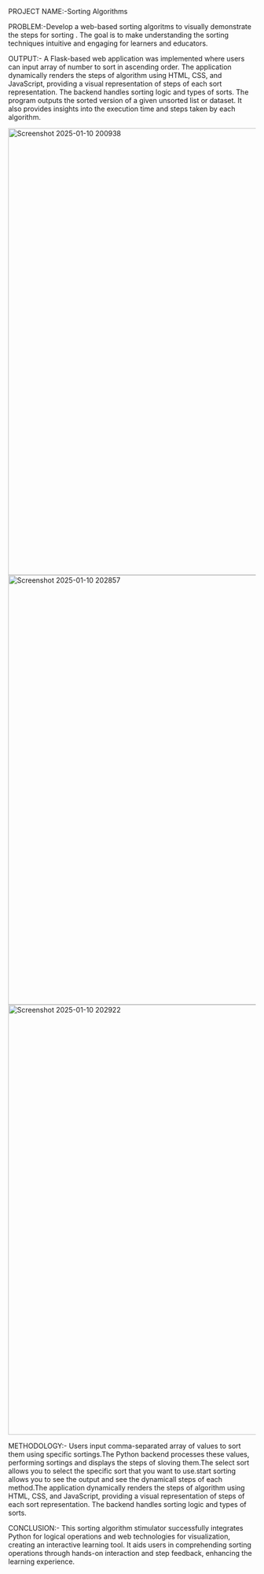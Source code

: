 PROJECT NAME:-Sorting Algorithms

PROBLEM:-Develop a web-based sorting algoritms to visually demonstrate the steps for sorting . The goal is to make understanding the sorting techniques intuitive and engaging for learners and educators.

OUTPUT:- A Flask-based web application was implemented where users can input array of number to sort in ascending order. The application dynamically renders the steps of algorithm using HTML, CSS, and JavaScript, providing a visual representation of steps of each sort representation. The backend handles sorting logic and types of sorts.
The program outputs the sorted version of a given unsorted list or dataset. It also provides insights into the execution time and steps taken by each algorithm.


<img width="908" alt="Screenshot 2025-01-10 200938" src="https://github.com/user-attachments/assets/a20e66d4-43a9-49ad-a8f3-61c0e63fe210" />

<img width="873" alt="Screenshot 2025-01-10 202857" src="https://github.com/user-attachments/assets/7537261a-cf12-4008-9968-5c909226ca39" />

<img width="874" alt="Screenshot 2025-01-10 202922" src="https://github.com/user-attachments/assets/555e8475-928c-4468-9e08-174fbd65172e" />


METHODOLOGY:- Users input comma-separated array of values to sort them using specific sortings.The Python backend processes these values, performing sortings and displays the steps of sloving them.The select sort allows you to select the specific sort that you want to use.start sorting allows you to see the output and see the dynamicall steps of each method.The application dynamically renders the steps of algorithm using HTML, CSS, and JavaScript, providing a visual representation of steps of each sort representation. The backend handles sorting logic and types of sorts.

CONCLUSION:- This sorting algorithm stimulator successfully integrates Python for logical operations and web technologies for visualization, creating an interactive learning tool. It aids users in comprehending sorting operations through hands-on interaction and step feedback, enhancing the learning experience.
